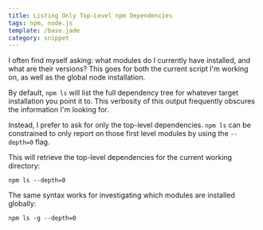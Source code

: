 ```yaml
---
title: Listing Only Top-Level npm Dependencies
tags: npm, node.js
template: /base.jade
category: snippet
---
```


I often find myself asking:  what modules do I currently have installed, and what are their versions? This goes for both the current script I'm working on, as well as the global node installation.

By default, `npm ls` will list the full dependency tree for whatever target installation you point it to. This verbosity of this output frequently obscures the information I'm looking for. 

Instead, I prefer to ask for only the top-level dependencies. `npm ls` can be constrained to only report on those first level modules by using the `--depth=0` flag. 

This will retrieve the top-level dependencies for the current working directory:

```
npm ls --depth=0
```

The same syntax works for investigating which modules are installed globally:

```
npm ls -g --depth=0
```
